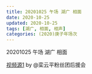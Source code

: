 ```yaml
---
title: 20201025 午场 湖广 相面 
date: 2020-10-25
updated: 2020-10-25
tags: [湖广, 相面, 相声]
categories: (2020)庚子年场次
---
```

20201025 午场 湖广 相面 



[视频源1](https://weibo.com/6574451359/JqQBd4PLb) by @栾云平粉丝团后援会